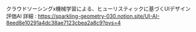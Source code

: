 クラウドソーシングx機械学習による、ヒューリスティックに基づくUIデザイン評価AI
詳細 : https://sparkling-geometry-030.notion.site/UI-AI-8eed8e10291a4dc38ae7123cbea2a8c9?pvs=4
